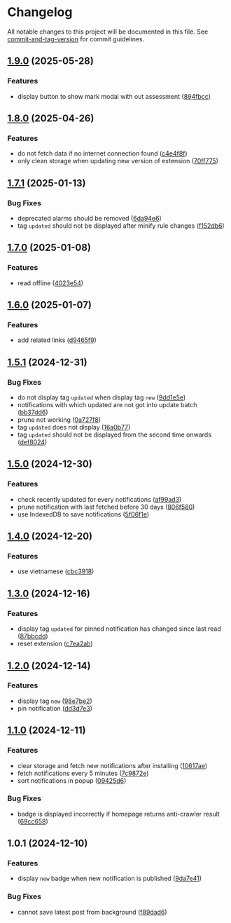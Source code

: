 # Changelog

All notable changes to this project will be documented in this file. See [commit-and-tag-version](https://github.com/absolute-version/commit-and-tag-version) for commit guidelines.

## [1.9.0](https://github.com/spicy-tomato/neutilities/compare/v1.8.0...v1.9.0) (2025-05-28)


### Features

* display button to show mark modal with out assessment ([894fbcc](https://github.com/spicy-tomato/neutilities/commit/894fbcc9ad68cfe9c8fbfe6875d3021e4bb7c9aa))

## [1.8.0](https://github.com/spicy-tomato/neutilities/compare/v1.7.1...v1.8.0) (2025-04-26)


### Features

* do not fetch data if no internet connection found ([c4e4f8f](https://github.com/spicy-tomato/neutilities/commit/c4e4f8f612b19bf98965b451a6842120c3f7e352))
* only clean storage when updating new version of extension ([70ff775](https://github.com/spicy-tomato/neutilities/commit/70ff7757ad5481043149459834692b5717e3ab2c))

## [1.7.1](https://github.com/spicy-tomato/neutilities/compare/v1.7.0...v1.7.1) (2025-01-13)


### Bug Fixes

* deprecated alarms should be removed ([6da94e6](https://github.com/spicy-tomato/neutilities/commit/6da94e670c091312bf380be778c58cdf5ae1b477))
* tag `updated` should not be displayed after minify rule changes ([f152db6](https://github.com/spicy-tomato/neutilities/commit/f152db6c6727df491973a9fe6ad6a458ed3f0af2))

## [1.7.0](https://github.com/spicy-tomato/neutilities/compare/v1.6.0...v1.7.0) (2025-01-08)


### Features

* read offline ([4023e54](https://github.com/spicy-tomato/neutilities/commit/4023e544e4b70d3dfe0b4a6dc5f98635bdf8658c))

## [1.6.0](https://github.com/spicy-tomato/neutilities/compare/v1.5.1...v1.6.0) (2025-01-07)


### Features

* add related links ([d9465f9](https://github.com/spicy-tomato/neutilities/commit/d9465f9efd7010f4eaf656f4fcd8856e77bdad1a))

## [1.5.1](https://github.com/spicy-tomato/neutilities/compare/v1.5.0...v1.5.1) (2024-12-31)


### Bug Fixes

* do not display tag `updated` when display tag `new` ([9dd1e5e](https://github.com/spicy-tomato/neutilities/commit/9dd1e5e99bf533924728d11c694b6c7a3a142aa7))
* notifications with which updated are not got into update batch ([bb37dd6](https://github.com/spicy-tomato/neutilities/commit/bb37dd6b0ec8c6b1e8ca7a2e2ef79996335fc39b))
* prune not working ([0a727f8](https://github.com/spicy-tomato/neutilities/commit/0a727f889f8ca401df13a67fcd22c651d66afd53))
* tag `updated` does not display ([16a0b77](https://github.com/spicy-tomato/neutilities/commit/16a0b772d09b73ebfe22cdcdae42b7dc6d959244))
* tag `updated` should not be displayed from the second time onwards ([def8024](https://github.com/spicy-tomato/neutilities/commit/def802490b503072d1b9d0b11a153edcabd12c9d))

## [1.5.0](https://github.com/spicy-tomato/neutilities/compare/v1.4.0...v1.5.0) (2024-12-30)


### Features

* check recently updated for every notifications ([af99ad3](https://github.com/spicy-tomato/neutilities/commit/af99ad36673c4acc5524034bda5cf65520059add))
* prune notification with last fetched before 30 days ([806f580](https://github.com/spicy-tomato/neutilities/commit/806f580ed5d0d4c5b7728e8845a54f6045ab5f6d))
* use IndexedDB to save notifications ([5f06f1e](https://github.com/spicy-tomato/neutilities/commit/5f06f1ebaa21a3b53cb2eb22cc6a1a7e6898a8bc))

## [1.4.0](https://github.com/spicy-tomato/neutilities/compare/v1.3.0...v1.4.0) (2024-12-20)


### Features

* use vietnamese ([cbc3918](https://github.com/spicy-tomato/neutilities/commit/cbc39189efeeb12c197092f2affabd7f9c98d4de))

## [1.3.0](https://github.com/spicy-tomato/neutilities/compare/v1.2.0...v1.3.0) (2024-12-16)


### Features

* display tag `updated` for pinned notification has changed since last read ([87bbcdd](https://github.com/spicy-tomato/neutilities/commit/87bbcddc88f3b430c13b2aa2c4a8b06e8c7d2741))
* reset extension ([c7ea2ab](https://github.com/spicy-tomato/neutilities/commit/c7ea2abf0032bd7b859d5f2a54f6edf52ec68d6c))

## [1.2.0](https://github.com/spicy-tomato/neutilities/compare/v1.1.0...v1.2.0) (2024-12-14)


### Features

* display tag `new` ([98e7be2](https://github.com/spicy-tomato/neutilities/commit/98e7be21a19c21f61997328620c2ad6e17157a64))
* pin notification ([dd3d7e3](https://github.com/spicy-tomato/neutilities/commit/dd3d7e375e0410fd78b50a86d571c21b9b776035))

## [1.1.0](https://github.com/spicy-tomato/neutilities/compare/v1.0.1...v1.1.0) (2024-12-11)


### Features

* clear storage and fetch new notifications after installing ([10617ae](https://github.com/spicy-tomato/neutilities/commit/10617ae50c7646119201060336248786a9aa7f77))
* fetch notifications every 5 minutes ([7c9872e](https://github.com/spicy-tomato/neutilities/commit/7c9872e2a54653d6a5ce6cd4b9c9feeff33cd814))
* sort notifications in popup ([09425d6](https://github.com/spicy-tomato/neutilities/commit/09425d69e15b64be6297e9d41fffd74b4f976c05))


### Bug Fixes

* badge is displayed incorrectly if homepage returns anti-crawler result ([69cc658](https://github.com/spicy-tomato/neutilities/commit/69cc658ab5f6712e56fb90c05b5f48a86cc34612))

## 1.0.1 (2024-12-10)


### Features

* display `new` badge when new notification is published ([9da7e41](https://github.com/spicy-tomato/neutilities/commit/9da7e4132ed91dd23fccd43d03333845c96c3a44))


### Bug Fixes

* cannot save latest post from background ([f89dad6](https://github.com/spicy-tomato/neutilities/commit/f89dad64ce00ca27d8f1575ad5925ce0b9089a7f))

